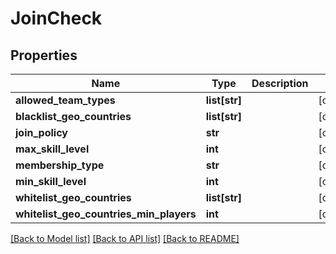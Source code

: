 # JoinCheck

## Properties
Name | Type | Description | Notes
------------ | ------------- | ------------- | -------------
**allowed_team_types** | **list[str]** |  | [optional] 
**blacklist_geo_countries** | **list[str]** |  | [optional] 
**join_policy** | **str** |  | [optional] 
**max_skill_level** | **int** |  | [optional] 
**membership_type** | **str** |  | [optional] 
**min_skill_level** | **int** |  | [optional] 
**whitelist_geo_countries** | **list[str]** |  | [optional] 
**whitelist_geo_countries_min_players** | **int** |  | [optional] 

[[Back to Model list]](../README.md#documentation-for-models) [[Back to API list]](../README.md#documentation-for-api-endpoints) [[Back to README]](../README.md)


